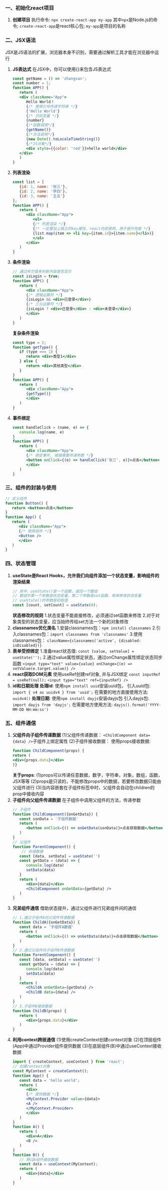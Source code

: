 ### 一、初始化react项目
1. **创建项目**
   执行命令: `npx create-react-app my-app`
   其中`npx`是Node.js的命令; `create-react-app`是react核心包; `my-app`是项目的名称
### 二、JSX语法
   JSX是JS语法的扩展，浏览器本身不识别，需要通过解析工具才能在浏览器中运行
1. **JS表达式**
   在JSX中，你可以使用{}来包含JS表达式
   ```jsx
   const getName = () => 'zhangsan';
   const number = 1;
   function APP() {
      return (
      <div className="App">
         Hello World！
         {/* 使用引号传递字符串 */}
         {'Hello World'}
         {/* 识别变量 */}
         {number}
         {/*函数调用*/}
         {getName()}
         {/*方法调用*/}
         {new Date().toLocaleTimeString()}
         {/*JS对象*/}
         <div style={{color: 'red'}}>hello world</div>
      </div>
      )
   }
   ```
2. **列表渲染**
   ```jsx
   const list = [
      {id: 1, name: '张三'},
      {id: 2, name: '李四'},
      {id: 3, name: '王五'}
   ];
   function APP() {
      return (
         <div className="App">
            <ul>
            {/* 列表渲染 */}
            {/* 一定要加上独立的key属性，react内部使用，用于提升性能 */}
            {list.map(item => <li key={item.id}>{item.name}</li>)}
            </ul>
         </div>
      )
   }
   ```
3. **条件渲染**
   ```jsx
   // 通过布尔值来判断内容是否显示
   const isLogin = true;
   function APP() {
      return (
         <div className="App">
         {/* 逻辑运算符 */}
         {isLogin && <div>已登录</div>}
         {/* 三元运算符 */}
         {isLogin ? <div>已登录</div> : <div>未登录</div>}
         </div>
      )
   }
   ```
   **复杂条件渲染**
   ```jsx
   const type = 2;
   function getType() { 
      if (type === 1) {
         return <div>类型1</div>
      } else {
         return <div>其他类型</div>
      }
   }
   function APP() {
      return (
         <div className="App">
         {getType()}
         </div>
      )
   }
   ```
6. **事件绑定**
   ```jsx
   const handleClick = (name, e) => {
      console.log(name, e)
   }
   function APP() {
      return (
         <div className="App">
         {/* 绑定事件, 根据需要传递参数 */}
         <button onClick={(e) => handleClick('张三', e)}>点击</button>
         </div>
      )
   }
   ```
### 三、组件的封装与使用
   ```jsx
   // 定义组件
   function Button() {
      return <button>点击</button>
   }
   function App() {
      return (
         <div className="App">
         {/* 使用组件 */}
         <Button />
         </div>
      )
   }
   ```
### 四、状态管理
1. **useState是React Hooks，允许我们向组件添加一个状态变量，影响组件的渲染结果**
   ```jsx
   // 其中，useState()是一个函数，返回一个数组
   // 数组中第一个参数是状态变量，第二个参数是set函数，用来修改状态变量
   // useState()的参数是初始值
   const [count, setCount] = useState(0);
   ```
   **状态修改的规则**
   1.状态变量不能直接修改，必须通过set函数来修改
   2.对于对象类型的状态变量，应当始终传给set方法一个新的对象修改
2. **classnames优化类名**
    1.安装classnames包：`npm install classnames`
    2.引入classnames包：`import classnames from 'classnames'`
    3.使用classnames包： `className={classnames('active', {disabled: isDisabled})}`
3.  **表单受控绑定**
    1.准备react状态值: `const [value, setValue] = useState('');`
    2.通过value属性绑定状态，通过onChange属性绑定状态同步函数
    `<input type="text" value={value} onChange={(e) => setValue(e.target.value)} />`
4.  **react获取DOM元素**
    使用useRef创建ref对象, 并与JSX绑定
    `const inputRef = useRef(null);`
    `<input type="text" ref={inputRef} />`
5.  **id和日期处理**
    **处理id**: 
    使用`npm install uuid`安装uuid包，
    引入uuid包: `import { v4 as uuidv4 } from 'uuid';`
    在需要的地方直接使用方法: `uuidv4()`
    **处理日期**:
    使用`npm install dayjs`安装dayjs包
    引入dayjs包: `import dayjs from 'dayjs';`
    在需要地方使用方法: `dayjs().format('YYYY-MM-DD HH:mm:ss')`
### 五、组件通信
1. **父组件向子组件传递数据**
   (1)父组件传递数据： `<ChildComponent data={data} />`子组件上绑定属性
   (2)子组件接收数据： 使用props接收数据:
   ```jsx
   function ChildComponent(props) {
   return (
   <div>{props.data}</div>
   )}
   ```
   **关于props**: 
   (1)props可以传递任意数据，数字，字符串，对象，数组，函数，JSX等等
   (2)props是只读的，不能修改props中的数据，若要修改数据只能由父组件进行
   (3)当内容嵌套在子组件标签中时，父组件会自动在children的prop中接收内容
2. **子组件向父组件传递数据**
   在子组件中调用父组件的方法，传递参数
   ```jsx
   // 子组件
   function ChildComponent({onGetData}) {
      const sonData = '子组件数据'
      return (
         <button onClick={() => onGetData(sonData)}>点击获取数据</button>
      )
   }
   // 父组件
   function ParentComponent() {
       // 存储数据
      const [data, setData] = useState('')
      const getData = (data) => {
         console.log(data)
         setData(data)
      }
      return (
         <div>{data}</div>
         <ChildComponent onGetData={getData} />
      )
   }
   ```
3. **兄弟组件通信**
   借助状态提升，通过父组件进行兄弟组件间的通信
   ```jsx
   // 1.通过子组件A向父组件传递数据
   function ChildA({onGetData}) {
      const data = '子组件A数据'
      return (
         <button onClick={() => onGetData(data)}>点击获取数据</button>
      )
   }
   // 2.通过父组件向子组件B传递数据
   function ParentComponent() {
      const [data, setData] = useState('')
      const getData = (data) => {
         console.log(data)
         setData(data)
      }
      return (
         <ChildA onGetData={getData} />
         <ChildB data={data} />
      )
   }
   // 3.子组件B接收数据
   function ChildB(props) {
      return (
         <div>{props.data}</div>
      )
   }
   ```
4. **利用context跨层通信**
   (1)使用createContext创建context对象
   (2)在顶层组件(App)中通过Provider组件提供数据
   (3)在底层组件(B)中通过useContext接收数据
   ```jsx
   import { createContext, useContext } from 'react';
   // 创建context对象
   const MyContext = createContext();
   function App() {
      const data = 'hello world';
      return (
         <div>
         {/* 提供数据 */}
         <MyContext.Provider value={data}>
         <A />
         </MyContext.Provider>
         </div>
      )
   }
   function A() {
      return (
         <div>A</div>
         <B />
      )
   }
   function B() {
      // 跨过A组件接收数据
      const data = useContext(MyContext);
      return (
         <div>{data}</div>
      )
   }
   ```